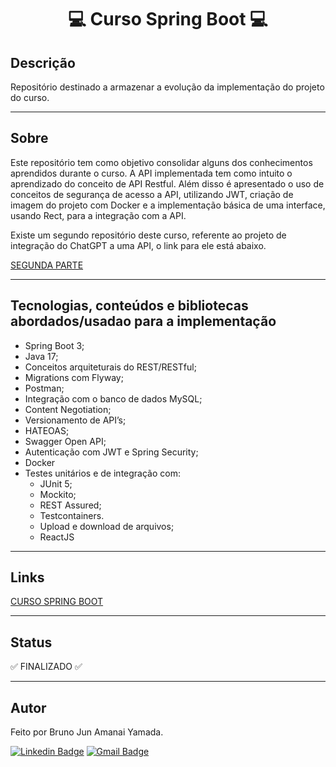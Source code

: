 <h1 align="center"> 💻 Curso Spring Boot 💻 </h1>

## Descrição

Repositório destinado a armazenar a evolução da implementação do projeto do curso.

***

## Sobre

Este repositório tem como objetivo consolidar alguns dos conhecimentos aprendidos durante o curso. A API implementada tem como intuito o aprendizado do conceito de API Restful. Além disso é apresentado o uso de conceitos de segurança de acesso a API, utilizando JWT, criação de imagem do projeto com Docker e a implementação básica de uma interface, usando Rect, para a integração com a API.

Existe um segundo repositório deste curso, referente ao projeto de integração do ChatGPT a uma API, o link para ele está abaixo.

<a href = "https://github.com/BrunoJun/chatgpt-spring-boot"> SEGUNDA PARTE </a>

***

## Tecnologias, conteúdos e bibliotecas abordados/usadao para a implementação

* Spring Boot 3;
* Java 17;
* Conceitos arquiteturais do REST/RESTful;
* Migrations com Flyway;
* Postman;
* Integração com o banco de dados MySQL;
* Content Negotiation;
* Versionamento de API’s;
* HATEOAS;
* Swagger Open API;
* Autenticação com JWT e Spring Security;
* Docker
* Testes unitários e de integração com:
    * JUnit 5;
    * Mockito;
    * REST Assured;
    * Testcontainers.
    * Upload e download de arquivos;
    * ReactJS

***

## Links

<a href = "https://www.udemy.com/course/restful-apis-do-0-a-nuvem-com-springboot-e-docker/"> CURSO SPRING BOOT </a>

***

## Status

✅ FINALIZADO ✅

***

## Autor

Feito por Bruno Jun Amanai Yamada.

[![Linkedin Badge](https://img.shields.io/badge/-BrunoJun-blue?style=flat-square&logo=Linkedin&logoColor=white&link=https://www.linkedin.com/in/brunojun//)](https://www.linkedin.com/in/brunojun/) [![Gmail Badge](https://img.shields.io/badge/-brunojun7@gmail.com-c14438?style=flat-square&logo=Gmail&logoColor=white&link=mailto:brunojun7@gmail.com)](mailto:brunojun7@gmail.com)
